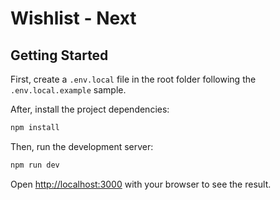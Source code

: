# Wishlist - Next

## Getting Started

First, create a <code>.env.local</code> file in the root folder following the <code>.env.local.example</code> sample.

After, install the project dependencies:
```bash
npm install
```

Then, run the development server:
```bash
npm run dev
```

Open [http://localhost:3000](http://localhost:3000) with your browser to see the result.
